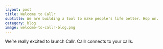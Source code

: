 ```yaml
---
layout: post
title: Welcome to Callr
subtitle: We are building a tool to make people's life better. Hop on.
category: blog
image: welcome-to-callr-blog.png
---
```


We’re really excited to launch Callr. Callr connects to your calls.
